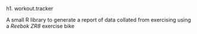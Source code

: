 h1. workout.tracker

A small R library to generate a report of data collated from exercising using a _Reebok ZR8_ exercise bike
